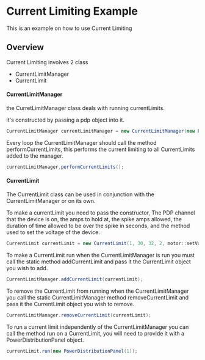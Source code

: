 # Current Limiting Example

This is an example on how to use Current Limiting


## Overview

Current Limiting involves 2 class 

* CurrentLimitManager
* CurrentLimit


#### CurrentLimitManager

the CurretLimitManager class deals with running currentLimits.

it's constructed by passing a pdp object into it.

```java 
CurrentLimitManager currentLimitManager = new CurrentLimitManager(new PowerDistributionPanel(1));
```

Every loop the CurrentLimitManager should call the method performCurrentLimits, this performs the current limiting to all CurrentLimits added to the manager.

```java 
currentLimitManager.performCurrentLimits();
```


#### CurrentLimit

The CurrentLimit class can be used in conjunction with the CurrentLimitManager or on its own.

To make a currentLimit you need to pass the constructor, The PDP channel that the device is on, the amps to hold at, the spike amps allowed, the duration of time allowed to be over the spike in seconds, and the method used to set the voltage of the device.

```java
CurrentLimit currentLimit = new CurrentLimit(1, 30, 32, 2, motor::setVoltage);
```

To make a CurrentLimit run when the CurrentLimitManager is run you must call the static method addCurrentLimit and pass it the CurrentLimit object you wish to add.

```java 
CurrentLimitManager.addCurrentLimit(currentLimit);
```

To remove the CurrentLimit from running when the CurrentLimitManager you call the static CurrentLimitManager method removeCurrentLimit and pass it the CurrentLimit object you wish to remove.


```java
CurrentLimitManager.removeCurrentLimit(currentLimit);
```

To run a current limit independently of the CurrentLimitManager you can call the method run on a CurrentLimit, you will need to provide it with a PowerDistributionPanel object.

```java
currentLimit.run(new PowerDistributionPanel(1));
```




